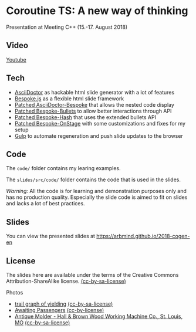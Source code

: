 # Coroutine TS: A new way of thinking

Presentation at Meeting C++ (15.-17. August 2018)

## Video

[Youtube](https://www.youtube.com/watch?v=RL5oYUl5548)

## Tech

* [AsciiDoctor](https://github.com/asciidoctor/asciidoctor) as hackable html slide generator with a lot of features
* [Bespoke.js](https://github.com/bespokejs/bespoke) as a flexible html slide framework
* [Patched AsciiDoctor-Bespoke](https://github.com/arBmind/asciidoctor-bespoke/tree/patch-1) that allows the nested code display
* [Patched Bespoke-Bullets](https://github.com/arBmind/bespoke-bullets) to allow better interactions through API
* [Patched Bespoke-Hash](https://github.com/arBmind/bespoke-hash) that uses the extended bullets API
* [Patched Bespoke-OnStage](https://github.com/arBmind/bespoke-onstage) with some customizations and fixes for my setup
* [Gulp](https://github.com/gulpjs/gulp) to automate regeneration and push slide updates to the browser

## Code

The `code/` folder contains my learing examples.

The `slides/src/code/` folder contains the code that is used in the slides.

*Warning:* All the code is for learning and demonstration purposes only and has no production quality.
Especially the slide code is aimed to fit on slides and lacks a lot of best practices.

## Slides

You can view the presented slides at https://arbmind.github.io/2018-cogen-en

## License

The slides here are available under the terms of the Creative Commons Attribution-ShareAlike license.
[(cc-by-sa-license)](https://creativecommons.org/licenses/by-sa/2.0/)

Photos

* [trail graph of yielding](http://www.flickr.com/photos/50830796@N04/29859713915) [(cc-by-sa-license)](https://creativecommons.org/licenses/by-sa/2.0/)
* [Awaiting Passengers](https://www.flickr.com/photos/nikonvscanon/504339352) [(cc-by-license)](https://creativecommons.org/licenses/by/2.0/)
* [Antique Molder - Hall & Brown Wood Working Machine Co., St. Louis, MO](https://www.flickr.com/photos/darronb/14061239268) [(cc-by-sa-license)](https://creativecommons.org/licenses/by-sa/2.0/)
